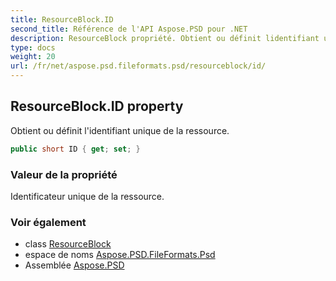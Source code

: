 ```yaml
---
title: ResourceBlock.ID
second_title: Référence de l'API Aspose.PSD pour .NET
description: ResourceBlock propriété. Obtient ou définit lidentifiant unique de la ressource.
type: docs
weight: 20
url: /fr/net/aspose.psd.fileformats.psd/resourceblock/id/
---
```

## ResourceBlock.ID property

Obtient ou définit l'identifiant unique de la ressource.

```csharp
public short ID { get; set; }
```

### Valeur de la propriété

Identificateur unique de la ressource.

### Voir également

* class [ResourceBlock](../)
* espace de noms [Aspose.PSD.FileFormats.Psd](../../resourceblock/)
* Assemblée [Aspose.PSD](../../../)


